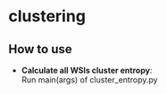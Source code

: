 # clustering

## How to use
- **Calculate all WSIs cluster entropy**: \
    Run main(args) of cluster_entropy.py